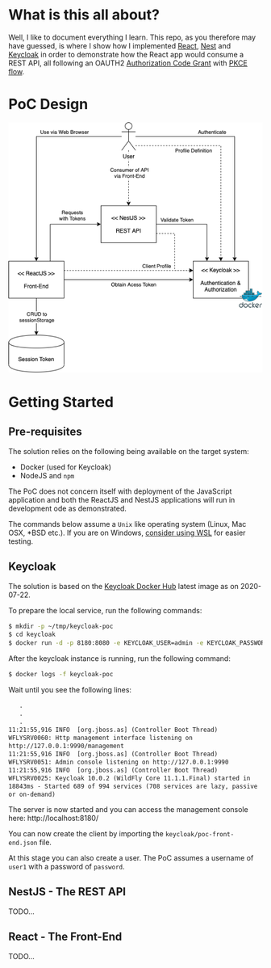 # What is this all about?

Well, I like to document everything I learn. This repo, as you therefore may have guessed, is where I show how I implemented [React](https://reactjs.org/), [Nest](https://nestjs.com/) and [Keycloak](https://www.keycloak.org/) in order to demonstrate how the React app would consume a REST API, all following an OAUTH2 [Authorization Code Grant](https://tools.ietf.org/html/rfc6749#section-4.1) with [PKCE flow](https://tools.ietf.org/html/rfc7636).

# PoC Design

![PoC Design](poc_design.png)

# Getting Started

## Pre-requisites

The solution relies on the following being available on the target system:

* Docker (used for Keycloak)
* NodeJS and `npm`

The PoC does not concern itself with deployment of the JavaScript application and both the ReactJS and NestJS applications will run in development ode as demonstrated.

The commands below assume a `Unix` like operating system (Linux, Mac OSX, *BSD etc.). If you are on Windows, [consider using WSL](https://docs.microsoft.com/en-us/windows/wsl/install-win10) for easier testing.

## Keycloak

The solution is based on the [Keycloak Docker Hub](https://hub.docker.com/r/jboss/keycloak/) latest image as on 2020-07-22.

To prepare the local service, run the following commands:

```bash
$ mkdir -p ~/tmp/keycloak-poc
$ cd keycloak
$ docker run -d -p 8180:8080 -e KEYCLOAK_USER=admin -e KEYCLOAK_PASSWORD=admin -v $HOME/tmp/keycloak-poc:/tmp --name keycloak-poc jboss/keycloak
```

After the keycloak instance is running, run the following command:

```bash
$ docker logs -f keycloak-poc
```

Wait until you see the following lines:

```text
   .
   .
   .
11:21:55,916 INFO  [org.jboss.as] (Controller Boot Thread) WFLYSRV0060: Http management interface listening on http://127.0.0.1:9990/management
11:21:55,916 INFO  [org.jboss.as] (Controller Boot Thread) WFLYSRV0051: Admin console listening on http://127.0.0.1:9990
11:21:55,916 INFO  [org.jboss.as] (Controller Boot Thread) WFLYSRV0025: Keycloak 10.0.2 (WildFly Core 11.1.1.Final) started in 18843ms - Started 689 of 994 services (708 services are lazy, passive or on-demand)
```

The server is now started and you can access the management console here: http://localhost:8180/

You can now create the client by importing the `keycloak/poc-front-end.json` file.

At this stage you can also create a user. The PoC assumes a username of `user1` with a password of `password`.

## NestJS - The REST API

TODO...

## React - The Front-End

TODO...
